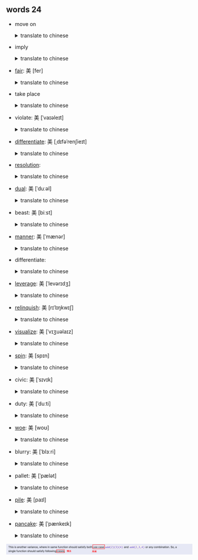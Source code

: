 ## words 24
* move on
  <details>
    <summary>translate to chinese</summary>

    继续前进；前进；继续向前移动
    ![](https://raw.githubusercontent.com/wangkaiwd/drawing-bed/master/20200413175540.png)
  </details>
* imply
  <details>
    <summary>translate to chinese</summary>

    vt. 意味；暗示；隐含   
    ![](https://raw.githubusercontent.com/wangkaiwd/drawing-bed/master/20200414160135.png)
  </details>
* [fair](https://youdao.com/w/fair/#keyfrom=dict2.top): 美 [fer]
  <details>
    <summary>translate to chinese</summary>

    adj. 公平的；美丽的；白皙地  
    adv. 公平地；直接地；清除地  
    n. 展览会；市集；美人  
    ![](https://raw.githubusercontent.com/wangkaiwd/drawing-bed/master/2021100419133732.png)
    ![](https://raw.githubusercontent.com/wangkaiwd/drawing-bed/master/20200417002043.png)
  </details>

* take place
  <details>
    <summary>translate to chinese</summary>

    发生；进行；产生  
    ![](https://raw.githubusercontent.com/wangkaiwd/drawing-bed/master/20200419132300.png)
  </details>

* violate: 美 [ˈvaɪəleɪt]
  <details>
    <summary>translate to chinese</summary>

    vt. **违反**；侵犯，妨碍；亵渎  
    ![](https://raw.githubusercontent.com/wangkaiwd/drawing-bed/master/20200419132300.png)
  </details>

* [differentiate](https://youdao.com/w/differentiate/#keyfrom=dict2.top):  美 [ˌdɪfəˈrenʃieɪt]
  <details>
    <summary>translate to chinese</summary>

    vi. 区分；区别
    ![](https://raw.githubusercontent.com/wangkaiwd/drawing-bed/master/20200423002619.png)
  </details>

* [resolution](): 
  <details>
    <summary>translate to chinese</summary>

    vi. 区分；区别
    ![](https://raw.githubusercontent.com/wangkaiwd/drawing-bed/master/20200430174319.png)
  </details>
* [dual](http://www.youdao.com/w/eng/dual/#keyfrom=dict2.index):  美 [ˈduːəl]
  <details>
    <summary>translate to chinese</summary>

    adj. 双的；双重的  
    n. 双数  
  </details>
* beast: 美 [biːst]
  <details>
    <summary>translate to chinese</summary>

    n. 野兽；畜生；人面兽心的人
    ![](https://raw.githubusercontent.com/wangkaiwd/drawing-bed/master/20200426103302.png)
  </details>
* [manner](http://www.youdao.com/w/eng/manner/#keyfrom=dict2.index): 美 [ˈmænər]
  <details>
    <summary>translate to chinese</summary>

    n. **方式**；习惯；种类；规矩；风俗  
    ![](https://raw.githubusercontent.com/wangkaiwd/drawing-bed/master/20200423002930.png)
  </details>
* differentiate: 
  <details>
    <summary>translate to chinese</summary>

    n. **方式**；习惯；种类；规矩；风俗  
    make use of: 使用；利用  
    take sth into consideration: 考虑到  
    ![](https://raw.githubusercontent.com/wangkaiwd/drawing-bed/master/20200414163428.png)
  </details>
* [leverage](http://www.youdao.com/w/eng/leverage/#keyfrom=dict2.index): 美 [ˈlevərɪdʒ]
  <details>
    <summary>translate to chinese</summary>

    n. 手段，影响力；杠杆作用  
    v. **利用**；
    ![](https://raw.githubusercontent.com/wangkaiwd/drawing-bed/master/20200543424101211.png)
  </details>
* [relinquish](http://www.youdao.com/w/eng/relinquish/#keyfrom=dict2.index): 美 [rɪˈlɪŋkwɪʃ]
  <details>
    <summary>translate to chinese</summary>
    
    vt. 放弃；放手
    ![](https://raw.githubusercontent.com/wangkaiwd/drawing-bed/master/202004286666155632.png)
  </details>
* [visualize](http://www.youdao.com/w/eng/visualize/#keyfrom=dict2.index): 美 [ˈvɪʒuəlaɪz]
  <details>
    <summary>translate to chinese</summary>
    
    vt. 形象，形象化；想象，设想  
    ![](https://raw.githubusercontent.com/wangkaiwd/drawing-bed/master/202004288876172016.png)
    ![](https://raw.githubusercontent.com/wangkaiwd/drawing-bed/master/202047740428171755.png)
  </details>
* [spin](http://www.youdao.com/w/eng/spin/#keyfrom=dict2.index): 美 [spɪn]
  <details>
    <summary>translate to chinese</summary>
    
    vi. **旋转**；纺纱；吐司；眩晕
  </details>
* civic: 美 [ˈsɪvɪk]
  <details>
    <summary>translate to chinese</summary>
    
    adj. 市的；公民的，市民的
  </details>
* duty: 美 [ˈduːti]
  <details>
    <summary>translate to chinese</summary>
    
    n. **责任**；职务；[税收]关税
  </details>
* [woe](http://www.youdao.com/w/eng/woe/#keyfrom=dict2.index): 美 [woʊ]
  <details>
    <summary>translate to chinese</summary>
    
    n. **困难**，灾难；痛苦，悲伤  
    复数:woes
    ![](https://raw.githubusercontent.com/wangkaiwd/drawing-bed/master/20200429104806.png)
  </details>
* blurry: 美 [ˈblɜːri]
  <details>
    <summary>translate to chinese</summary>
    
    adj. 模糊的；不清楚的；污脏的
    ![](https://raw.githubusercontent.com/wangkaiwd/drawing-bed/master/20200429111221.png)
    ![](https://raw.githubusercontent.com/wangkaiwd/drawing-bed/master/20200501235400.png)
  </details>
* pallet: 美 [ˈpælət]
  <details>
    <summary>translate to chinese</summary>
    
    n. **托盘**，货板；调色板；简陋小床  
    next to: 旁边；紧挨着  
    panel: n. 面板；专家组
    ![](https://raw.githubusercontent.com/wangkaiwd/drawing-bed/master/20200429102431.png)
  </details>
* [pile](http://www.youdao.com/w/eng/pile/#keyfrom=dict2.index): 美 [paɪl]
  <details>
    <summary>translate to chinese</summary>
    
    n. **堆**；大量；建筑群
    vt. 堆积；累积
  </details>
* [pancake](http://www.youdao.com/w/eng/pancake/#keyfrom=dict2.index): 美 [ˈpænkeɪk]
  <details>
    <summary>translate to chinese</summary>
    
    n. **煎饼**；薄烤饼 
    ![](https://raw.githubusercontent.com/wangkaiwd/drawing-bed/master/20200429115633.png)
  </details>
![](https://raw.githubusercontent.com/wangkaiwd/drawing-bed/master/20200423142309.png)



